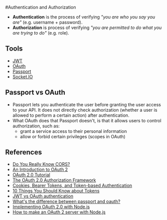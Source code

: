 #Authentication and Authorization

- **Authentication** is the process of verifying *"you are who you say you are"* (e.g. username + password).
- **Authorization** is process of verifying *"you are permitted to do what you are trying to do"* (e.g. role).

## Tools
- [JWT](https://jwt.io/)
- [OAuth](https://oauth.net/)
- [Passport](http://www.passportjs.org/docs/)
- [Socket.IO](https://socket.io/)

## Passport vs OAuth
- Passport lets you authenticate the user before granting the user access to your API. It does not directly check authorization (whether a user is allowed to perform a certain action) after authentication.
- What OAuth does that Passport doesn't, is that it allows users to control authorization, such as:
	- grant a service access to their personal information
	- allow or forbid certain privileges (scopes in OAuth)

## References
- [Do You Really Know CORS?](http://performantcode.com/web/do-you-really-know-cors)
- [An Introduction to OAuth 2](https://www.digitalocean.com/community/tutorials/an-introduction-to-oauth-2)
- [OAuth 2.0 Tutorial](http://tutorials.jenkov.com/oauth2/index.html)
- [The OAuth 2.0 Authorization Framework](https://tools.ietf.org/html/rfc6749)
- [Cookies, Bearer Tokens, and Token-based Authentication](https://stackoverflow.com/a/38470665/4534389)
- [10 Things You Should Know about Tokens](https://auth0.com/blog/ten-things-you-should-know-about-tokens-and-cookies//)
- [JWT vs OAuth authentication](https://stackoverflow.com/questions/39909419/jwt-vs-oauth-authentication)
- [What's the difference between passport and oauth?](https://stackoverflow.com/questions/36490904/whats-the-difference-between-passport-and-oauth)
- [Implementing OAuth 2.0 with Node.js ](https://www.sohamkamani.com/blog/javascript/2018-06-24-oauth-with-node-js/)
- [How to make an OAuth 2 server with Node.js](https://blog.cloudboost.io/how-to-make-an-oauth-2-server-with-node-js-a6db02dc2ce7)